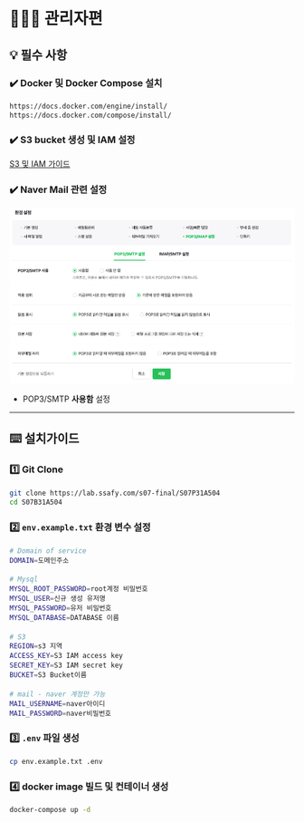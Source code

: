 # 🧑🏻‍💻 관리자편

## 💡 필수 사항

### ✔️ Docker 및 Docker Compose 설치

```
https://docs.docker.com/engine/install/
https://docs.docker.com/compose/install/
```

### ✔️ S3 bucket 생성 및 IAM 설정

[S3 및 IAM 가이드](owner_resources/s3_iam_guide.md)

### ✔️ Naver Mail 관련 설정

![Untitled](owner_resources/Untitled.png)

- POP3/SMTP **사용함** 설정

---

## ⌨️ 설치가이드

### 1️⃣ Git Clone

```bash
git clone https://lab.ssafy.com/s07-final/S07P31A504
cd S07B31A504
```

### 2️⃣ `env.example.txt` 환경 변수 설정

```bash
# Domain of service
DOMAIN=도메인주소

# Mysql
MYSQL_ROOT_PASSWORD=root계정 비밀번호
MYSQL_USER=신규 생성 유저명
MYSQL_PASSWORD=유저 비밀번호
MYSQL_DATABASE=DATABASE 이름

# S3
REGION=s3 지역
ACCESS_KEY=S3 IAM access key
SECRET_KEY=S3 IAM secret key
BUCKET=S3 Bucket이름

# mail - naver 계정만 가능
MAIL_USERNAME=naver아이디
MAIL_PASSWORD=naver비밀번호
```

### 3️⃣ `.env` 파일 생성

```bash
cp env.example.txt .env
```

### 4️⃣ docker image 빌드 및 컨테이너 생성

```bash
docker-compose up -d
```
